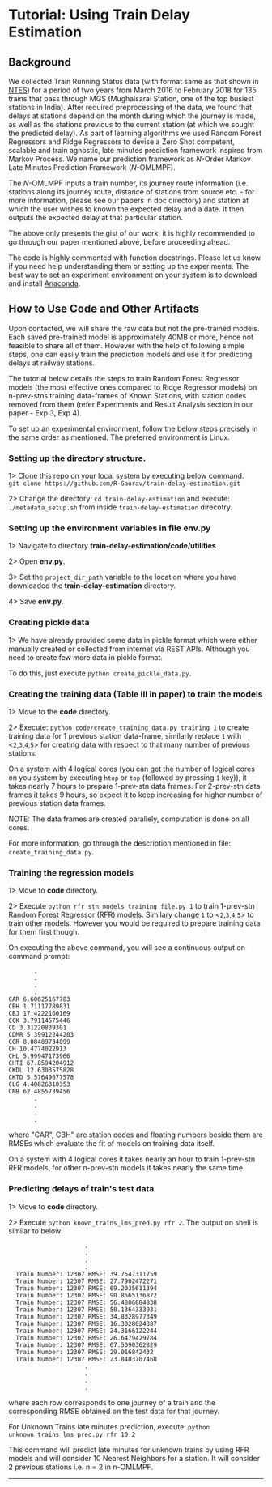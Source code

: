 # Tutorial: Using Train Delay Estimation

## Background
We collected Train Running Status data (with format same as that shown in [NTES](
https://enquiry.indianrail.gov.in/mntes/)) for a period of two years from March 2016 
to February 2018 for 135 trains that pass through MGS (Mughalsarai Station, one of the
top busiest stations in India). After required preprocessing of the data, we 
found that delays at stations depend on the month during which the journey is made, 
as well as the stations previous to the current station (at which we 
sought the predicted delay). As part of learning algorithms we 
used Random Forest Regressors and Ridge Regressors to
devise a Zero Shot competent, scalable and train agnostic, late minutes prediction
framework inspired from Markov Process. We name our prediction framework as
*N*-Order Markov Late Minutes Prediction Framework (*N*-OMLMPF).

The *N*-OMLMPF inputs a train number, its journey route information (i.e.
stations along its journey route, distance of stations from source etc. - for
more information, please see our papers in doc directory) and station at 
which the user wishes to known the expected delay and a date. It then 
outputs the expected delay at that particular station.

The above only presents the gist of our work, it is highly recommended to go
through our paper mentioned above, before proceeding ahead.

The code is highly commented with function docstrings. Please let us know if you
need help understanding them or setting up the experiments. The best way to set
an experiment environment on your system is to download and install [Anaconda](
https://www.anaconda.com/download/).



## How to Use Code and Other Artifacts
Upon contacted, we will share the raw data but not the pre-trained models. Each
saved pre-trained model is approximately 40MB or more, hence not feasible to
share all of them. However with the help of following simple steps, one can easily
train the prediction models and use it for predicting delays at railway stations.

The tutorial below details the steps to train Random Forest Regressor models (the
most effective ones compared to Ridge Regressor models) on n-prev-stns training
data-frames of Known Stations, with station codes removed from them (refer
Experiments and Result Analysis section in our paper - Exp 3, Exp 4).

To set up an experimental environment, follow the below steps precisely in the
same order as mentioned. The preferred environment is Linux.

### Setting up the directory structure.
1> Clone this repo on your local system by executing below command.\
`git clone https://github.com/R-Gaurav/train-delay-estimation.git`

2> Change the directory: `cd train-delay-estimation` and execute:
`./metadata_setup.sh` from inside `train-delay-estimation` direcotry.

### Setting up the environment variables in file **env.py**
1> Navigate to directory **train-delay-estimation/code/utilities**.

2> Open **env.py**.

3> Set the `project_dir_path` variable to the location where you have downloaded
the **train-delay-estimation** directory.

4> Save **env.py**.

### Creating pickle data
1> We have already provided some data in pickle format which were either manually
created or collected from internet via REST APIs. Although you need to create
few more data in pickle format.

To do this, just execute `python create_pickle_data.py`.

### Creating the training data (Table III in paper) to train the models
1> Move to the **code** directory.

2> Execute: `python code/create_training_data.py training 1` to create training
data for 1 previous station data-frame, similarly replace `1` with <`2`,`3`,`4`,`5`> for
creating data with respect to that many number of previous stations.

On a system with 4 logical cores (you can get the number of logical cores on
you system by executing `htop` or `top` (followed by pressing `1` key)), it
takes nearly 7 hours to prepare 1-prev-stn data frames. For 2-prev-stn data
frames it takes 9 hours, so expect it to keep increasing for higher number
of previous station data frames.

NOTE: The data frames are created parallely, computation is done on all cores.

For more information, go through the description mentioned in file:
`create_training_data.py`.

### Training the regression models
1> Move to **code** directory.

2> Execute `python rfr_stn_models_training_file.py 1` to train 1-prev-stn Random
Forest Regressor (RFR) models. Similary change `1` to <`2`,`3`,`4`,`5`>
to train other models. However you would be required to prepare training data for
them first though.

   On executing the above command, you will see a continuous output on command
   prompt:

           .
           .
           .
           .
    CAR 6.60625167783
    CBH 1.71117789831
    CBJ 17.4222160169
    CCK 3.79114575446
    CD 3.31220839301
    CDMR 5.39912244203
    CGR 8.08489734899
    CH 10.4774022913
    CHL 5.99947173966
    CHTI 67.8594204912
    CKDL 12.6303575828
    CKTD 5.57649677578
    CLG 4.48826310353
    CNB 62.4855739456
           .
           .
           .
           .

   where "CAR", CBH" are station codes and floating numbers beside them are
   RMSEs which evaluate the fit of models on training data itself.

   On a system with 4 logical cores it takes nearly an hour to train 1-prev-stn
   RFR models, for other n-prev-stn models it takes nearly the same time.

### Predicting delays of train's test data
1> Move to **code** directory.

2> Execute `python known_trains_lms_pred.py rfr 2`.
The output on shell is similar to below:


                         .
                         .
                         .
                         .
      Train Number: 12307 RMSE: 39.7547311759
      Train Number: 12307 RMSE: 27.7902472271
      Train Number: 12307 RMSE: 69.2035611394
      Train Number: 12307 RMSE: 90.8565136872
      Train Number: 12307 RMSE: 56.4806884838
      Train Number: 12307 RMSE: 50.1364333031
      Train Number: 12307 RMSE: 34.8328977349
      Train Number: 12307 RMSE: 16.3028024387
      Train Number: 12307 RMSE: 24.3166122244
      Train Number: 12307 RMSE: 26.6479429784
      Train Number: 12307 RMSE: 67.5090362829
      Train Number: 12307 RMSE: 29.016842432
      Train Number: 12307 RMSE: 23.8403707468
                         .
                         .
                         .
                         .

where each row corresponds to one journey of a train and the corresponding RMSE
obtained on the test data for that journey.

For Unknown Trains late minutes prediction, execute:
`python unknown_trains_lms_pred.py rfr 10 2`

This command will predict late minutes for unknown trains by using RFR
models and will consider 10 Nearest Neighbors for a station. It will
consider 2 previous stations i.e. n = 2 in n-OMLMPF.

----------

